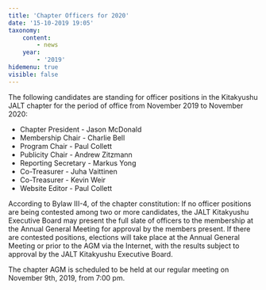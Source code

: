 ```yaml
---
title: 'Chapter Officers for 2020'
date: '15-10-2019 19:05'
taxonomy:
    content:
        - news
    year:
        - '2019'
hidemenu: true
visible: false
---
```


The following candidates are standing for officer positions in the Kitakyushu JALT chapter for the period of office from November 2019 to November 2020:

* Chapter President - Jason McDonald
* Membership Chair - Charlie Bell
* Program Chair - Paul Collett
* Publicity Chair - Andrew Zitzmann
* Reporting Secretary - Markus Yong
* Co-Treasurer - Juha Vaittinen
* Co-Treasurer - Kevin Weir
* Website Editor - Paul Collett

According to Bylaw III-4, of the chapter constitution: If no officer positions are being contested among two or more candidates, the JALT Kitakyushu Executive Board may present the full slate of officers to the membership at the Annual General Meeting for approval by the members present. If there are contested positions, elections will take place at the Annual General Meeting or prior to the AGM via the Internet, with the results subject to approval by the JALT Kitakyushu Executive Board.

The chapter AGM is scheduled to be held at our regular meeting on November 9th, 2019, from 7:00 pm.